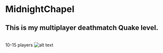 # MidnightChapel
## This is my multiplayer deathmatch Quake level. 
<br /> 10-15 players
![alt text](https://github.com/adolthefruitbol/MidnightChapel/blob/main/images/Midnightgreybox.png)
